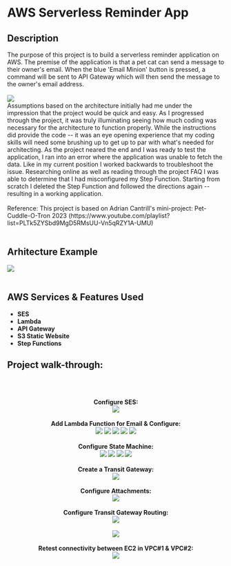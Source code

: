 <h1>AWS Serverless Reminder App</h1>

<h2>Description</h2>
The purpose of this project is to build a serverless reminder application on AWS. The premise of the application is that a pet cat can send a message to their owner's email. When the blue 'Email Minion' button is pressed, a command will be sent to API Gateway which will then send the message to the owner's email address.
<br />
<br />
<img src="https://i.imgur.com/5YqeB1u.png"/>
<br />
Assumptions based on the architecture initially had me under the impression that the project would be quick and easy. As I progressed through the project, it was truly illuminating seeing how much coding was necessary for the architecture to function properly. While the instructions did provide the code -- it was an eye opening experience that my coding skills will need some brushing up to get up to par with what's needed for architecting. As the project neared the end and I was ready to test the application, I ran into an error where the application was unable to fetch the data. Like in my current position I worked backwards to troubleshoot the issue. Researching online as well as reading through the project FAQ I was able to determine that I had misconfigured my Step Function. Starting from scratch I deleted the Step Function and followed the directions again -- resulting in a working application.
<br />
<br />
Reference: This project is based on Adrian Cantrill's mini-project: Pet-Cuddle-O-Tron 2023 (https://www.youtube.com/playlist?list=PLTk5ZYSbd9MgD5RMsUU-Vn5qRZY1A-UMU)
<br />
<br />
<h2>Arhitecture Example</h2>
<img src="https://i.imgur.com/sX5FzJQ.png"/>
<br />
<br />

<h2>AWS Services & Features Used</h2>

- <b>SES</b>
- <b>Lambda<b>
- <b>API Gateway</b>
- <b>S3 Static Website<b>
- <b>Step Functions<b>


<h2>Project walk-through:</h2>
<br />
<br />
<p align="center">
Configure SES: <br/>
<img src="https://i.imgur.com/ps20U0H.png"/>
<br />
<br />
Add Lambda Function for Email & Configure:  <br/>
<img src="https://i.imgur.com/SvRJhPg.png"/>
 <img src="https://i.imgur.com/bFEoJl3.png"/>
 <img src="https://i.imgur.com/MIHwvA5.png"/>
 <img src="https://i.imgur.com/PIrKp7g.png"/>
 <img src="https://i.imgur.com/Q3uXD3F.png"/>
<br />
<br />
Configure State Machine: <br/>
<img src="https://i.imgur.com/W8AN8oQ.png"/>
 <img src="https://i.imgur.com/Qc2LAjH.png"/>
 <img src="https://i.imgur.com/Ll11JMc.png"/>
 <img src="https://i.imgur.com/LZep11B.png"/>
<br />
<br />
Create a Transit Gateway:  <br/>
<img src="https://i.imgur.com/WBtoD1g.png"/>
<br />
<br />
Configure Attachments:  <br/>
<img src="https://i.imgur.com/H0hR0yw.png"/>
<br />
<br />
Configure Transit Gateway Routing:  <br/>
<img src="https://i.imgur.com/H0hR0yw.png"/>
<br />
<br />
<img src="https://i.imgur.com/lB3pk5m.png"/>
 <br />
 <br />
Retest connectivity between EC2 in VPC#1 & VPC#2:  <br/>
<img src="https://i.imgur.com/pETjSxV.png"/>
</p>

<!--
 ```diff
- text in red
+ text in green
! text in orange
# text in gray
@@ text in purple (and bold)@@
```
--!>
